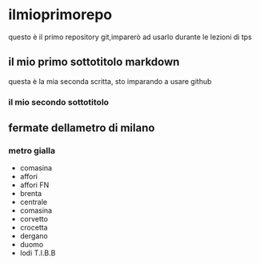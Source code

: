 # ilmioprimorepo
questo è il primo repository git,imparerò ad usarlo durante le lezioni di tps
## il mio primo sottotitolo markdown
questa è la mia seconda scritta, sto imparando a usare github
### il mio secondo sottotitolo
## fermate dellametro di milano
### metro gialla
- comasina
- affori
- affori FN
- brenta
- centrale
- comasina
- corvetto
- crocetta
- dergano
- duomo
- lodi T.I.B.B
